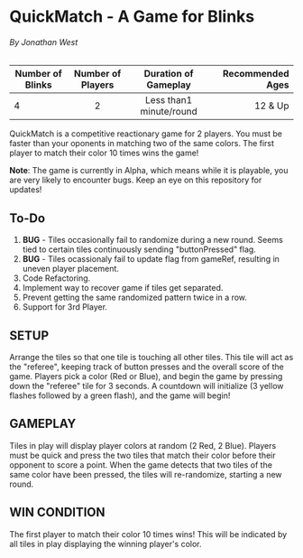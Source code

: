 # QuickMatch - A Game for Blinks
###### By Jonathan West

| Number of Blinks | Number of Players | Duration of Gameplay | Recommended Ages |
|------------------|:-----------------:|:--------------------:|-----------------:|
|  4            | 2             |  Less than1 minute/round    | 12 & Up          |

QuickMatch is a competitive reactionary game for 2 players. You must be faster than your oponents in matching two of the same colors.  The first player to match their color 10 times wins the game!

**Note**: The game is currently in Alpha, which means while it is playable, you are very likely to encounter bugs.  Keep an eye on this repository for updates!

## To-Do
1. **BUG** - Tiles occasionally fail to randomize during a new round.  Seems tied to certain tiles continuously sending "buttonPressed" flag.
2. **BUG** - Tiles ocassionaly fail to update flag from gameRef, resulting in uneven player placement.
3. Code Refactoring.
4. Implement way to recover game if tiles get separated.
5. Prevent getting the same randomized pattern twice in a row.
6. Support for 3rd Player.

## SETUP
Arrange the tiles so that one tile is touching all other tiles.  This tile will act as the "referee", keeping track of button presses and the overall score of the game.  Players pick a color (Red or Blue), and begin the game by pressing down the "referee" tile for 3 seconds.  A countdown will initialize (3 yellow flashes followed by a green flash), and the game will begin!


## GAMEPLAY
Tiles in play will display player colors at random (2 Red, 2 Blue).  Players must be quick and press the two tiles that match their color before their opponent to score a point.  When the game detects that two tiles of the same color have been pressed, the tiles will re-randomize, starting a new round.

## WIN CONDITION
The first player to match their color 10 times wins!  This will be indicated by all tiles in play displaying the winning player's color.